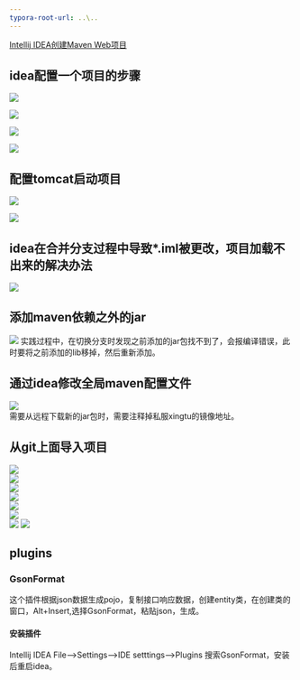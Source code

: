 ```yaml
---
typora-root-url: ..\..
---
```


[Intellij IDEA创建Maven Web项目](http://www.cnblogs.com/winkey4986/p/5279820.html)
## idea配置一个项目的步骤
![](/images/software/idea/1.png)

![](/images/software/idea/2.png)

![](/images/software/idea/3.png)

![](/images/software/idea/4.png)

## 配置tomcat启动项目

![](/images/software/idea/6.png)

![](/images/software/idea/7.png)

## idea在合并分支过程中导致*.iml被更改，项目加载不出来的解决办法
![](/images/software/idea/5.png)

## 添加maven依赖之外的jar
![](/images/software/idea/8.png)
实践过程中，在切换分支时发现之前添加的jar包找不到了，会报编译错误，此时要将之前添加的lib移掉，然后重新添加。
## 通过idea修改全局maven配置文件
![](/images/software/idea/9.png)  
需要从远程下载新的jar包时，需要注释掉私服xingtu的镜像地址。
## 从git上面导入项目
![](/images/software/idea/从git上面导入项目/1.png)  
![](/images/software/idea/从git上面导入项目/2.png)  
![](/images/software/idea/从git上面导入项目/3.png)  
![](/images/software/idea/从git上面导入项目/4.png)  
![](/images/software/idea/从git上面导入项目/5.png)  
![](/images/software/idea/从git上面导入项目/6.png)  
![](/images/software/idea/从git上面导入项目/7.png)
![](/images/software/idea/从git上面导入项目/8.png)  
## plugins
### GsonFormat
这个插件根据json数据生成pojo，复制接口响应数据，创建entity类，在创建类的窗口，Alt+Insert,选择GsonFormat，粘贴json，生成。
#### 安装插件
Intellij IDEA File——>Settings——>IDE setttings——>Plugins
搜索GsonFormat，安装后重启idea。